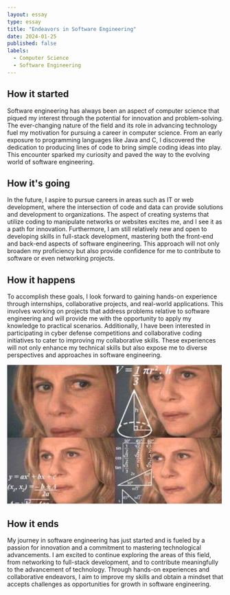 ```yaml
---
layout: essay
type: essay
title: "Endeavors in Software Engineering"
date: 2024-01-25
published: false
labels:
  - Computer Science
  - Software Engineering
---
```


## How it started

Software engineering has always been an aspect of computer science that piqued my interest through the potential for innovation and problem-solving. The ever-changing nature of the field and its role in advancing technology fuel my motivation for pursuing a career in computer science. From an early exposure to programming languages like Java and C, I discovered the dedication to producing lines of code to bring simple coding ideas into play. This encounter sparked my curiosity and paved the way to the evolving world of software engineering.

## How it's going

In the future, I aspire to pursue careers in areas such as IT or web development, where the intersection of code and data can provide solutions and development to organizations. The aspect of creating systems that utilize coding to manipulate networks or websites excites me, and I see it as a path for innovation. Furthermore, I am still relatively new and open to developing skills in full-stack development, mastering both the front-end and back-end aspects of software engineering. This approach will not only broaden my proficiency but also provide confidence for me to contribute to software or even networking projects.

## How it happens

To accomplish these goals, I look forward to gaining hands-on experience through internships, collaborative projects, and real-world applications. This involves working on projects that address problems relative to software engineering and will provide me with the opportunity to apply my knowledge to practical scenarios. Additionally, I have been interested in participating in cyber defense competitions and collaborative coding initiatives to cater to improving my collaborative skills. These experiences will not only enhance my technical skills but also expose me to diverse perspectives and approaches in software engineering.

<div class="text-center p-4">
  <img width="500px" src="/img/confused 2.png" class="img-thumbnail" >
</div>

## How it ends

My journey in software engineering has just started and is fueled by a passion for innovation and a commitment to mastering technological advancements. I am excited to continue exploring the areas of this field, from networking to full-stack development, and to contribute meaningfully to the advancement of technology. Through hands-on experiences and collaborative endeavors, I aim to improve my skills and obtain a mindset that accepts challenges as opportunities for growth in software engineering.







